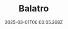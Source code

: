 ---
title: "Balatro"
id: 2379780
date: 2025-03-01T00:00:05.308Z
link: games/steam/recent/balatro
image: http://media.steampowered.com/steamcommunity/public/images/apps/2379780/b6018068070ab0e23561694c11f7950dd6f4c752.jpg
playtime_2weeks: 903
playtime_forever: 7248
playtime_windows_forever: 0
playtime_mac_forever: 192
playtime_linux_forever: 7055
playtime_deck_forever: 7055
---